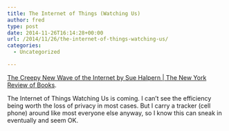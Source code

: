 ```yaml
---
title: The Internet of Things (Watching Us)
author: fred
type: post
date: 2014-11-26T16:14:28+00:00
url: /2014/11/26/the-internet-of-things-watching-us/
categories:
  - Uncategorized

---
```

[The Creepy New Wave of the Internet by Sue Halpern | The New York Review of Books][1].

The Internet of Things Watching Us is coming. I can&#8217;t see the efficiency being worth the loss of privacy in most cases. But I carry a tracker (cell phone) around like most everyone else anyway, so I know this can sneak in eventually and seem OK.

 [1]: http://www.nybooks.com/articles/archives/2014/nov/20/creepy-new-wave-internet/